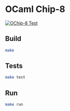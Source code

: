 # OCaml Chip-8

[![OChip-8 Test](https://github.com/sazl/ochip8/actions/workflows/test.yml/badge.svg)](https://github.com/sazl/ochip8/actions/workflows/test.yml)

## Build

```bash
make
```

## Tests

```bash
make test
```

## Run

```bash
make run
```
